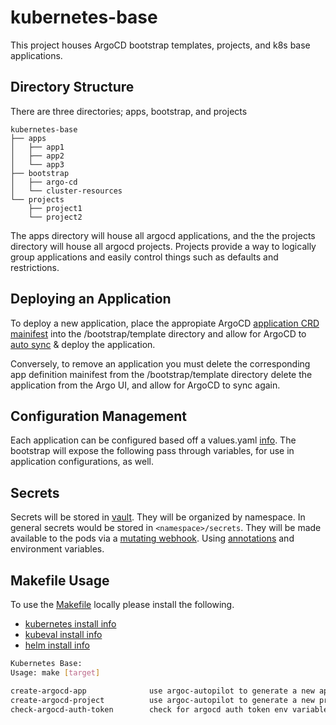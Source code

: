 # kubernetes-base

This project houses ArgoCD bootstrap templates, projects, and k8s base applications.

## Directory Structure

There are three directories; apps, bootstrap, and projects

```
kubernetes-base
├── apps
│   ├── app1
│   ├── app2
│   └── app3
├── bootstrap
│   ├── argo-cd
│   └── cluster-resources
└── projects
    ├── project1 
    └── project2
```

The apps directory will house all argocd applications, and the the projects directory will house all argocd projects. Projects provide a way to logically group applications and easily control things such as defaults and restrictions.

## Deploying an Application

To deploy a new application, place the appropiate ArgoCD [application CRD mainifest](https://argoproj.github.io/argo-cd/operator-manual/declarative-setup/#applications) into the /bootstrap/template directory and allow for ArgoCD to [auto sync](https://argoproj.github.io/argo-cd/user-guide/auto_sync/) & deploy the application.

Conversely, to remove an application you must delete the corresponding app definition mainifest from the /bootstrap/template directory delete the application from the Argo UI, and allow for ArgoCD to sync again.

## Configuration Management

Each application can be configured based off a values.yaml [info](https://helm.sh/docs/chart_template_guide/values_files/). The bootstrap will expose the following pass through variables, for use in application configurations, as well.

## Secrets

Secrets will be stored in [vault](https://vault.internal-lab.com/ui/vault/secrets/k8s/list).  They will be organized by namespace.  In general secrets would be stored in `<namespace>/secrets`.  They will be made available to the pods via a [mutating webhook](https://banzaicloud.com/docs/bank-vaults/mutating-webhook/).  Using [annotations](https://banzaicloud.com/docs/bank-vaults/mutating-webhook/#common-annotations) and environment variables.

## Makefile Usage

To use the [Makefile](https://https://github.com/zacharyrgonzales-portfolio/kubernetes-base/Makefile) locally please install the following.

* [kubernetes install info][kubernetes]
* [kubeval install info][kubeval]
* [helm install info][helm]

[kubernetes]: https://kubernetes.io/docs/tasks/tools/install-kubectl/
[kubeval]: https://kubeval.instrumenta.dev/installation/
[helm]: https://helm.sh/docs/intro/install/

```bash
Kubernetes Base:
Usage: make [target]

create-argocd-app              use argoc-autopilot to generate a new app
create-argocd-project          use argoc-autopilot to generate a new project
check-argocd-auth-token        check for argocd auth token env variable
```
